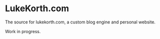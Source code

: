 # LukeKorth.com

The source for lukekorth.com, a custom blog engine and personal website.

Work in progress.